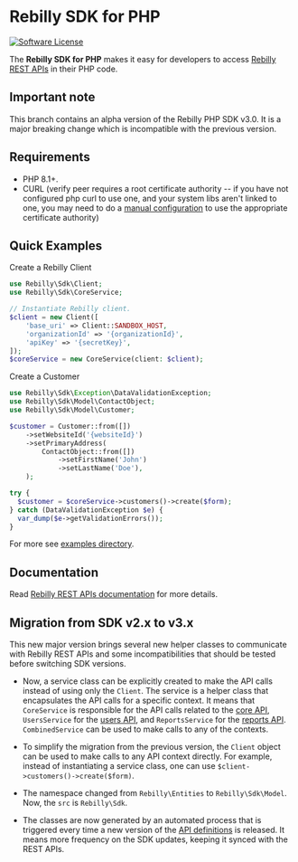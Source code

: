 # Rebilly SDK for PHP

[![Software License][ico-license]](LICENSE)

The **Rebilly SDK for PHP** makes it easy for developers to access
[Rebilly REST APIs][link-api-doc] in their PHP code.

## Important note
This branch contains an alpha version of the Rebilly PHP SDK v3.0. It is a major breaking change which is incompatible with the previous version.

## Requirements

* PHP 8.1+.
* CURL (verify peer requires a root certificate authority -- if you have not configured php curl to use one, and your system libs aren't linked to one, you may need to do a [manual configuration](http://stackoverflow.com/questions/17478283/paypal-access-ssl-certificate-unable-to-get-local-issuer-certificate/19149687#19149687) to use the appropriate certificate authority)

## Quick Examples

Create a Rebilly Client

```php
use Rebilly\Sdk\Client;
use Rebilly\Sdk\CoreService;

// Instantiate Rebilly client.
$client = new Client([
    'base_uri' => Client::SANDBOX_HOST,
    'organizationId' => '{organizationId}',
    'apiKey' => '{secretKey}',
]);
$coreService = new CoreService(client: $client);
```

Create a Customer

```php
use Rebilly\Sdk\Exception\DataValidationException;
use Rebilly\Sdk\Model\ContactObject;
use Rebilly\Sdk\Model\Customer;

$customer = Customer::from([])
    ->setWebsiteId('{websiteId}')
    ->setPrimaryAddress(
        ContactObject::from([])
            ->setFirstName('John')
            ->setLastName('Doe'),
    );

try {
  $customer = $coreService->customers()->create($form);
} catch (DataValidationException $e) {
  var_dump($e->getValidationErrors());
}
```

For more see [examples directory](./examples/).

## Documentation

Read [Rebilly REST APIs documentation][link-api-doc] for more details.

[ico-license]: https://img.shields.io/badge/license-MIT-brightgreen.svg

[link-api-doc]: https://api-reference.rebilly.com/
[link-github]: https://github.com/Rebilly/rebilly-php

## Migration from SDK v2.x to v3.x

This new major version brings several new helper classes to communicate with Rebilly REST APIs and some incompatibilities that should be tested before switching SDK versions.

- Now, a service class can be explicitly created to make the API calls instead of using only the `Client`. The service is a helper class that encapsulates the API calls for a specific context. It means that `CoreService` is responsible for the API calls related to the [core API](https://api-reference.rebilly.com/), `UsersService` for the [users API](https://user-api-docs.rebilly.com/), and `ReportsService` for the [reports API](https://reports-api-docs.rebilly.com/). `CombinedService` can be used to make calls to any of the contexts.

- To simplify the migration from the previous version, the `Client` object can be used to make calls to any API context directly. For example, instead of instantiating a service class, one can use `$client->customers()->create($form)`.

- The namespace changed from `Rebilly\Entities` to `Rebilly\Sdk\Model`. Now, the `src` is `Rebilly\Sdk`.

- The classes are now generated by an automated process that is triggered every time a new version of the [API definitions](https://github.com/Rebilly/api-definitions) is released. It means more frequency on the SDK updates, keeping it synced with the REST APIs.
